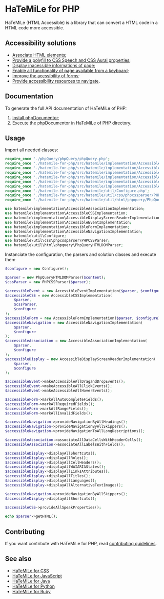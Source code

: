 HaTeMiLe for PHP
================

HaTeMiLe (HTML Accessible) is a library that can convert a HTML code in a HTML code more accessible.

## Accessibility solutions

* [Associate HTML elements](https://github.com/hatemile/hatemile-for-php/wiki/Associate-HTML-elements);
* [Provide a polyfill to CSS Speech and CSS Aural properties](https://github.com/hatemile/hatemile-for-php/wiki/Provide-a-polyfill-to-CSS-Speech-and-CSS-Aural-properties);
* [Display inacessible informations of page](https://github.com/hatemile/hatemile-for-php/wiki/Display-inacessible-informations-of-page);
* [Enable all functionality of page available from a keyboard](https://github.com/hatemile/hatemile-for-php/wiki/Enable-all-functionality-of-page-available-from-a-keyboard);
* [Improve the acessibility of forms](https://github.com/hatemile/hatemile-for-php/wiki/Improve-the-acessibility-of-forms);
* [Provide accessibility resources to navigate](https://github.com/hatemile/hatemile-for-php/wiki/Provide-accessibility-resources-to-navigate).

## Documentation

To generate the full API documentation of HaTeMiLe of PHP:

1. [Install phpDocumentor](http://docs.phpdoc.org/getting-started/installing.html);
2. [Execute the phpDocumentor in HaTeMiLe of PHP directory](http://docs.phpdoc.org/guides/running-phpdocumentor.html).

## Usage

Import all needed classes:

```php
require_once './phpQuery/phpQuery/phpQuery.php';
require_once './hatemile-for-php/src/hatemile/implementation/AccessibleAssociationImplementation.php';
require_once './hatemile-for-php/src/hatemile/implementation/AccessibleCSSImplementation.php';
require_once './hatemile-for-php/src/hatemile/implementation/AccessibleDisplayScreenReaderImplementation.php';
require_once './hatemile-for-php/src/hatemile/implementation/AccessibleEventImplementation.php';
require_once './hatemile-for-php/src/hatemile/implementation/AccessibleFormImplementation.php';
require_once './hatemile-for-php/src/hatemile/implementation/AccessibleNavigationImplementation.php';
require_once './hatemile-for-php/src/hatemile/util/Configure.php';
require_once './hatemile-for-php/src/hatemile/util/css/phpcssparser/PHPCSSParser.php';
require_once './hatemile-for-php/src/hatemile/util/html/phpquery/PhpQueryHTMLDOMParser.php';

use hatemile\implementation\AccessibleAssociationImplementation;
use hatemile\implementation\AccessibleCSSImplementation;
use hatemile\implementation\AccessibleDisplayScreenReaderImplementation;
use hatemile\implementation\AccessibleEventImplementation;
use hatemile\implementation\AccessibleFormImplementation;
use hatemile\implementation\AccessibleNavigationImplementation;
use hatemile\util\Configure;
use hatemile\util\css\phpcssparser\PHPCSSParser;
use hatemile\util\html\phpquery\PhpQueryHTMLDOMParser;
```

Instanciate the configuration, the parsers and solution classes and execute them:

```php
$configure = new Configure();

$parser = new PhpQueryHTMLDOMParser($content);
$cssParser = new PHPCSSParser($parser);

$accessibleEvent = new AccessibleEventImplementation($parser, $configure);
$accessibleCSS = new AccessibleCSSImplementation(
    $parser,
    $cssParser,
    $configure
);
$accessibleForm = new AccessibleFormImplementation($parser, $configure);
$accessibleNavigation = new AccessibleNavigationImplementation(
    $parser,
    $configure
);
$accessibleAssociation = new AccessibleAssociationImplementation(
    $parser,
    $configure
);
$accessibleDisplay = new AccessibleDisplayScreenReaderImplementation(
    $parser,
    $configure
);

$accessibleEvent->makeAccessibleAllDragandDropEvents();
$accessibleEvent->makeAccessibleAllClickEvents();
$accessibleEvent->makeAccessibleAllHoverEvents();

$accessibleForm->markAllAutoCompleteFields();
$accessibleForm->markAllRequiredFields();
$accessibleForm->markAllRangeFields();
$accessibleForm->markAllInvalidFields();

$accessibleNavigation->provideNavigationByAllHeadings();
$accessibleNavigation->provideNavigationByAllSkippers();
$accessibleNavigation->provideNavigationToAllLongDescriptions();

$accessibleAssociation->associateAllDataCellsWithHeaderCells();
$accessibleAssociation->associateAllLabelsWithFields();

$accessibleDisplay->displayAllShortcuts();
$accessibleDisplay->displayAllRoles();
$accessibleDisplay->displayAllCellHeaders();
$accessibleDisplay->displayAllWAIARIAStates();
$accessibleDisplay->displayAllLinksAttributes();
$accessibleDisplay->displayAllTitles();
$accessibleDisplay->displayAllLanguages();
$accessibleDisplay->displayAllAlternativeTextImages();

$accessibleNavigation->provideNavigationByAllSkippers();
$accessibleDisplay->displayAllShortcuts();
    
$accessibleCSS->provideAllSpeakProperties();

echo $parser->getHTML();
```

## Contributing

If you want contribute with HaTeMiLe for PHP, read [contributing guidelines](CONTRIBUTING.md).

## See also
* [HaTeMiLe for CSS](https://github.com/hatemile/hatemile-for-css)
* [HaTeMiLe for JavaScript](https://github.com/hatemile/hatemile-for-javascript)
* [HaTeMiLe for Java](https://github.com/hatemile/hatemile-for-java)
* [HaTeMiLe for Python](https://github.com/hatemile/hatemile-for-python)
* [HaTeMiLe for Ruby](https://github.com/hatemile/hatemile-for-ruby)
